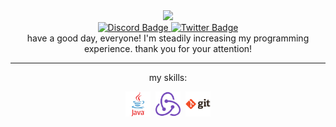 <div id="header" align="center">
<img src="https://media.giphy.com/media/v1.Y2lkPTc5MGI3NjExZ3k1MG9kMHNnajYyb2VxOXBwdWp1bmJkZHppY20wNHcxZ2l1MTV6eSZlcD12MV9pbnRlcm5hbF9naWZfYnlfaWQmY3Q9Zw/3oKIPnAiaMCws8nOsE/giphy.gif" width="200"/>
</div>

<div id="header" align="center">
<div id="badges">
</a>
<a href="https://discord.com/channels/@ruuuuugfcdeij">
<img src="https://img.shields.io/badge/Discord-black?style=for-the-badge&logo=discord&logoColor=white" alt="Discord Badge"/>
</a>
<a href="https://twitter.com/TaunaRobles">
<img src="https://img.shields.io/badge/Twitter-blue?style=for-the-badge&logo=twitter&logoColor=white" alt="Twitter Badge"/>
</a>
</div>



<div id="header" align="center">
have a good day, everyone!
I'm steadily increasing my programming experience. 
thank you for your attention! 

__________________________________

my skills: 
<div>
<img src="https://github.com/devicons/devicon/blob/master/icons/java/java-original-wordmark.svg" title="Java" alt="Java" width="40" height="40"/>&nbsp;
<img src="https://github.com/devicons/devicon/blob/master/icons/redux/redux-original.svg" title="Redux" alt="Redux " width="40" height="40"/>&nbsp;
<img src="https://github.com/devicons/devicon/blob/master/icons/git/git-original-wordmark.svg" title="Git" **alt="Git" width="40" height="40"/>
</div> 
